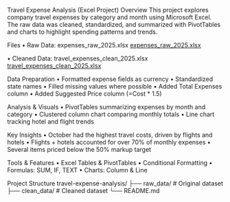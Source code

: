 Travel Expense Analysis (Excel Project)
Overview
This project explores company travel expenses by category and month using Microsoft Excel. The raw data was cleaned, standardized, and summarized with PivotTables and charts to highlight spending patterns and trends.

Files
•	Raw Data: expenses_raw_2025.xlsx 
[expenses_raw_2025.xlsx](https://github.com/user-attachments/files/22411950/expenses_raw_2025.xlsx)

•	Cleaned Data: travel_expenses_clean_2025.xlsx 
[travel_expenses_clean_2025.xlsx](https://github.com/user-attachments/files/22411962/travel_expenses_clean_2025.xlsx)

 Data Preparation
•	Formatted expense fields as currency
•	Standardized state names
•	Filled missing values where possible
•	Added Total Expenses column
•	Added Suggested Price column (=Cost * 1.5)

Analysis & Visuals
•	PivotTables summarizing expenses by month and category
•	Clustered column chart comparing monthly totals
•	Line chart tracking hotel and flight trends

Key Insights
•	October had the highest travel costs, driven by flights and hotels
•	Flights + hotels accounted for over 70% of monthly expenses
•	Several items priced below the 50% markup target

Tools & Features
•	Excel Tables & PivotTables
•	Conditional Formatting
•	Formulas: SUM, IF, TEXT
•	Charts: Column & Line

Project Structure
travel-expense-analysis/
├── raw_data/                  # Original dataset
├── clean_data/                # Cleaned dataset
└── README.md

